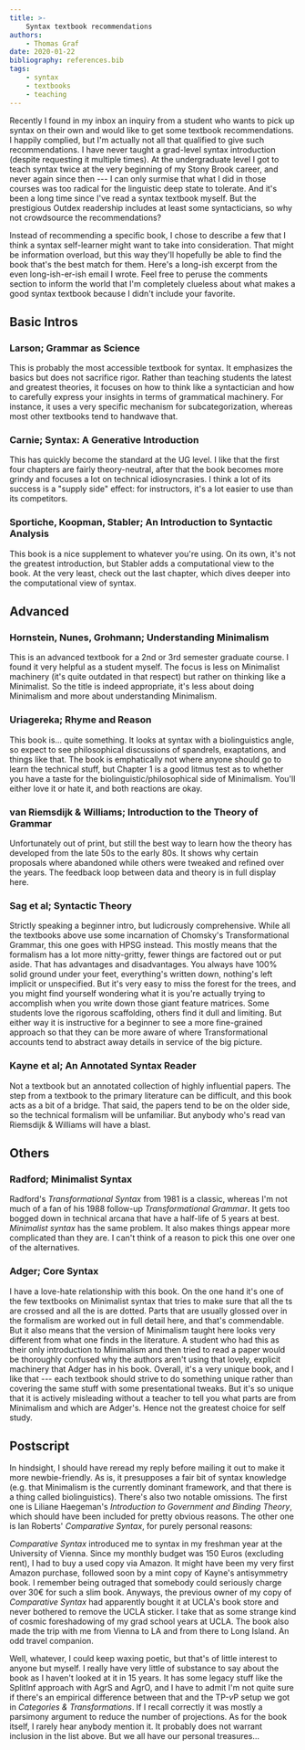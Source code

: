 ```yaml
---
title: >-
    Syntax textbook recommendations
authors:
    - Thomas Graf
date: 2020-01-22
bibliography: references.bib
tags:
    - syntax
    - textbooks
    - teaching
---
```


<!-- START_SUMMARY_BLOCK -->
Recently I found in my inbox an inquiry from a student who wants to pick up syntax on their own and would like to get some textbook recommendations.
I happily complied, but I'm actually not all that qualified to give such recommendations.
I have never taught a grad-level syntax introduction (despite requesting it multiple times).
At the undergraduate level I got to teach syntax twice at the very beginning of my Stony Brook career, and never again since then --- I can only surmise that what I did in those courses was too radical for the linguistic deep state to tolerate.
And it's been a long time since I've read a syntax textbook myself.
But the prestigious Outdex readership includes at least some syntacticians, so why not crowdsource the recommendations?
<!-- END_SUMMARY_BLOCK -->

Instead of recommending a specific book, I chose to describe a few that I think a syntax self-learner might want to take into consideration.
That might be information overload, but this way they'll hopefully be able to find the book that's the best match for them.
Here's a long-ish excerpt from the even long-ish-er-ish email I wrote.
Feel free to peruse the comments section to inform the world that I'm completely clueless about what makes a good syntax textbook because I didn't include your favorite.


## Basic Intros

### Larson; Grammar as Science

This is probably the most accessible textbook for syntax.
It emphasizes the basics but does not sacrifice rigor.
Rather than teaching students the latest and greatest theories, it focuses on how to think like a syntactician and how to carefully express your insights in terms of grammatical machinery.
For instance, it uses a very specific mechanism for subcategorization, whereas most other textbooks tend to handwave that.

### Carnie; Syntax: A Generative Introduction

This has quickly become the standard at the UG level.
I like that the first four chapters are fairly theory-neutral, after that the book becomes more grindy and focuses a lot on technical idiosyncrasies.
I think a lot of its success is a "supply side" effect: for instructors, it's a lot easier to use than its competitors. 

### Sportiche, Koopman, Stabler; An Introduction to Syntactic Analysis

This book is a nice supplement to whatever you're using.
On its own, it's not the greatest introduction, but Stabler adds a computational view to the book.
At the very least, check out the last chapter, which dives deeper into the computational view of syntax.


## Advanced

### Hornstein, Nunes, Grohmann; Understanding Minimalism

This is an advanced textbook for a 2nd or 3rd semester graduate course. 
I found it very helpful as a student myself.
The focus is less on Minimalist machinery (it's quite outdated in that respect) but rather on thinking like a Minimalist.
So the title is indeed appropriate, it's less about doing Minimalism and more about understanding Minimalism.

### Uriagereka; Rhyme and Reason

This book is... quite something.
It looks at syntax with a biolinguistics angle, so expect to see philosophical discussions of spandrels, exaptations, and things like that.
The book is emphatically not where anyone should go to learn the technical stuff, but Chapter 1 is a good litmus test as to whether you have a taste for the biolinguistic/philosophical side of Minimalism. 
You'll either love it or hate it, and both reactions are okay.

### van Riemsdijk & Williams; Introduction to the Theory of Grammar

Unfortunately out of print, but still the best way to learn how the theory has developed from the late 50s to the early 80s.
It shows why certain proposals where abandoned while others were tweaked and refined over the years.
The feedback loop between data and theory is in full display here.

### Sag et al; Syntactic Theory

Strictly speaking a beginner intro, but ludicrously comprehensive. 
While all the textbooks above use some incarnation of Chomsky's Transformational Grammar, this one goes with HPSG instead.
This mostly means that the formalism has a lot more nitty-gritty, fewer things are factored out or put aside.
That has advantages and disadvantages.
You always have 100% solid ground under your feet, everything's written down, nothing's left implicit or unspecified.
But it's very easy to miss the forest for the trees, and you might find yourself wondering what it is you're actually trying to accomplish when you write down those giant feature matrices.
Some students love the rigorous scaffolding, others find it dull and limiting.
But either way it is instructive for a beginner to see a more fine-grained approach so that they can be more aware of where Transformational accounts tend to abstract away details in service of the big picture.

### Kayne et al; An Annotated Syntax Reader

Not a textbook but an annotated collection of highly influential papers.
The step from a textbook to the primary literature can be difficult, and this book acts as a bit of a bridge.
That said, the papers tend to be on the older side, so the technical formalism will be unfamiliar.
But anybody who's read van Riemsdijk & Williams will have a blast.


## Others

### Radford; Minimalist Syntax

Radford's *Transformational Syntax* from 1981 is a classic, whereas I'm not much of a fan of his 1988 follow-up *Transformational Grammar*.
It gets too bogged down in technical arcana that have a half-life of 5 years at best.
*Minimalist syntax* has the same problem.
It also makes things appear more complicated than they are.
I can't think of a reason to pick this one over one of the alternatives.


### Adger; Core Syntax

I have a love-hate relationship with this book.
On the one hand it's one of the few textbooks on Minimalist syntax that tries to make sure that all the ts are crossed and all the is are dotted.
Parts that are usually glossed over in the formalism are worked out in full detail here, and that's commendable.
But it also means that the version of Minimalism taught here looks very different from what one finds in the literature.
A student who had this as their only introduction to Minimalism and then tried to read a paper would be thoroughly confused why the authors aren't using that lovely, explicit machinery that Adger has in his book.
Overall, it's a very unique book, and I like that --- each textbook should strive to do something unique rather than covering the same stuff with some presentational tweaks.
But it's so unique that it is actively misleading without a teacher to tell you what parts are from Minimalism and which are Adger's.
Hence not the greatest choice for self study.


## Postscript

In hindsight, I should have reread my reply before mailing it out to make it more newbie-friendly.
As is, it presupposes a fair bit of syntax knowledge (e.g. that Minimalism is the currently dominant framework, and that there is a thing called biolinguistics).
There's also two notable omissions.
The first one is Liliane Haegeman's *Introduction to Government and Binding Theory*, which should have been included for pretty obvious reasons.
The other one is Ian Roberts' *Comparative Syntax*, for purely personal reasons:

*Comparative Syntax* introduced me to syntax in my freshman year at the University of Vienna.
Since my monthly budget was 150 Euros (excluding rent), I had to buy a used copy via Amazon.
It might have been my very first Amazon purchase, followed soon by a mint copy of Kayne's antisymmetry book.
I remember being outraged that somebody could seriously charge over 30€ for such a slim book.
Anyways, the previous owner of my copy of *Comparative Syntax* had apparently bought it at UCLA's book store and never bothered to remove the UCLA sticker.
I take that as some strange kind of cosmic foreshadowing of my grad school years at UCLA.
The book also made the trip with me from Vienna to LA and from there to Long Island.
An odd travel companion.

Well, whatever, I could keep waxing poetic, but that's of little interest to anyone but myself.
I really have very little of substance to say about the book as I haven't looked at it in 15 years.
It has some legacy stuff like the SplitInf approach with AgrS and AgrO, and I have to admit I'm not quite sure if there's an empirical difference between that and the TP-*v*P setup we got in *Categories & Transformations*.
If I recall correctly it was mostly a parsimony argument to reduce the number of projections.
As for the book itself, I rarely hear anybody mention it.
It probably does not warrant inclusion in the list above.
But we all have our personal treasures...
